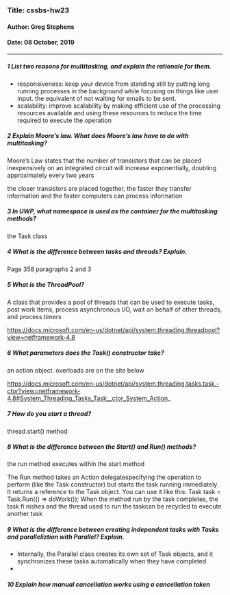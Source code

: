 ### Title: cssbs-hw23
#### Author: Greg Stephens
#### Date: 08 October, 2019
___
##### 1 List two reasons for multitasking, and explain the rationale for them.
- responsiveness: keep your device from standing still by putting long running processes in the background while focusing on things like user input. the equivalent of not waiting for emails to be sent.
- scalability: improve scalability by making efficient use of the processing resources available and using these resources to reduce the time required to execute the operation

##### 2 Explain Moore’s law. What does Moore’s law have to do with multitasking?
Moore’s Law states that the number of transistors that can be placed inexpensively on an integrated circuit will increase exponentially, doubling approximately every two years

the closer transistors are placed together, the faster they transfer information and the faster computers can process information
##### 3 In UWP, what namespace is used as the container for the multitasking methods?
the Task class

##### 4 What is the difference between tasks and threads? Explain.
Page 358 paragraphs 2 and 3

##### 5 What is the ThreadPool?
A class that provides a pool of threads that can be used to execute tasks, post work items, process asynchronous I/O, wait on behalf of other threads, and process timers

https://docs.microsoft.com/en-us/dotnet/api/system.threading.threadpool?view=netframework-4.8

##### 6 What parameters does the Task() constructor take?
an action object. overloads are on the site below

https://docs.microsoft.com/en-us/dotnet/api/system.threading.tasks.task.-ctor?view=netframework-4.8#System_Threading_Tasks_Task__ctor_System_Action_

##### 7 How do you start a thread?
thread.start() method

##### 8 What is the difference between the Start() and Run() methods?
the run method executes within the start method

The Run method takes an Action delegatespecifying the operation to perform (like the Task constructor) but starts the task running immediately.
It returns a reference to the Task object. You can use it like this:
      Task task = Task.Run(() => doWork());
When the method run by the task completes, the task fi nishes and the thread used to run the taskcan be recycled to execute another task

##### 9 What is the difference between creating independent tasks with Tasks and paralleliztion with Parallel? Explain.
- Internally, the Parallel class creates its own set of Task objects, and it synchronizes these tasks automatically when they have completed
- 

##### 10 Explain how manual cancellation works using a cancellation token
